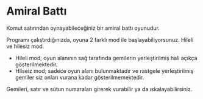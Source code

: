 # Amiral Battı
 
 Komut satırından oynayabileceğiniz bir amiral battı oyunudur.
 
 Programı çalıştırdığınızda, oyuna 2 farklı mod ile başlayabiliyorsunuz. Hileli ve hilesiz mod.
 
 - Hileli mod; oyun alanının sağ tarafında gemilerin yerleştirilmiş hali açıkça gösterilmektedir.
 - Hilseiz mod; sadece oyun alanı bulunmaktadır ve rastgele yerleştirilmiş gemiler siz onları vurana kadar gösterilmemektedir.
 
 Gemileri, satır ve sütun numaraları girerek vurabilir ya da ıskalayabilirsiniz.
 
